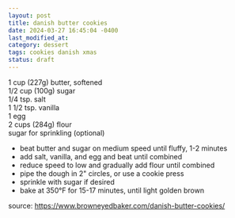 ```yaml
---
layout: post
title: danish butter cookies
date: 2024-03-27 16:45:04 -0400
last_modified_at: 
category: dessert
tags: cookies danish xmas
status: draft
---
```


1 cup (227g) butter, softened  
1/2 cup (100g) sugar  
1/4 tsp. salt  
1 1/2 tsp. vanilla  
1 egg  
2 cups (284g) flour  
sugar for sprinkling (optional)  
* beat butter and sugar on medium speed until fluffy, 1-2 minutes
* add salt, vanilla, and egg and beat until combined
* reduce speed to low and gradually add flour until combined
* pipe the dough in 2" circles, or use a cookie press
* sprinkle with sugar if desired
* bake at 350°F for 15-17 minutes, until light golden brown

source: <https://www.browneyedbaker.com/danish-butter-cookies/>

